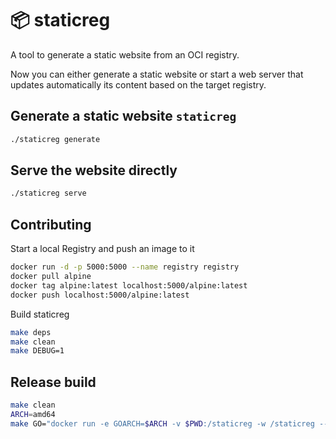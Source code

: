 # :package: staticreg

A tool to generate a static website from an OCI registry.



Now you can either generate a static website or start a web server that updates automatically its content based  on the target registry.

## Generate a static website `staticreg`

```bash
./staticreg generate
```

## Serve the website directly

```bash
./staticreg serve
```

## Contributing

Start a local Registry and push an image to it

```bash
docker run -d -p 5000:5000 --name registry registry
docker pull alpine
docker tag alpine:latest localhost:5000/alpine:latest
docker push localhost:5000/alpine:latest
```

Build staticreg

```bash
make deps
make clean
make DEBUG=1
```


## Release build

```bash
make clean
ARCH=amd64
make GO="docker run -e GOARCH=$ARCH -v $PWD:/staticreg -w /staticreg --rm $(cat .go_image) go"
```
